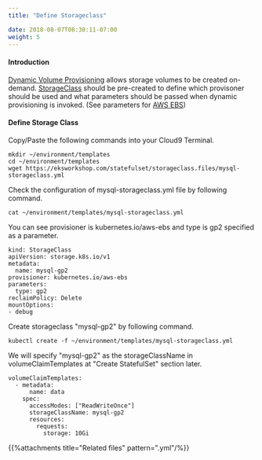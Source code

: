```yaml
---
title: "Define Storageclass"

date: 2018-08-07T08:30:11-07:00
weight: 5
---
```

#### Introduction
[Dynamic Volume Provisioning](/statefulset/storageclass/) allows storage volumes to be created on-demand. [StorageClass](https://kubernetes.io/docs/concepts/storage/storage-classes/) should be pre-created to define which provisoner should be used and what parameters should be passed when dynamic provisioning is invoked.
(See parameters for [AWS EBS](https://kubernetes.io/docs/concepts/storage/storage-classes/#aws-ebs))
#### Define Storage Class
Copy/Paste the following commands into your Cloud9 Terminal. 
```
mkdir ~/environment/templates
cd ~/environment/templates
wget https://eksworkshop.com/statefulset/storageclass.files/mysql-storageclass.yml
```
Check the configuration of mysql-storageclass.yml file by following command.
```
cat ~/environment/templates/mysql-storageclass.yml
```
You can see provisioner is kubernetes.io/aws-ebs and type is gp2 specified as a parameter. 
```
kind: StorageClass
apiVersion: storage.k8s.io/v1
metadata:
  name: mysql-gp2
provisioner: kubernetes.io/aws-ebs
parameters:
  type: gp2
reclaimPolicy: Delete
mountOptions:
- debug
```

Create storageclass "mysql-gp2" by following command. 
```
kubectl create -f ~/environment/templates/mysql-storageclass.yml
```

We will specify "mysql-gp2" as the storageClassName in volumeClaimTemplates at "Create StatefulSet" section later.
```
volumeClaimTemplates:
  - metadata:
      name: data
    spec:
      accessModes: ["ReadWriteOnce"]
      storageClassName: mysql-gp2
      resources:
        requests:
          storage: 10Gi
```

{{%attachments title="Related files" pattern=".yml"/%}}
